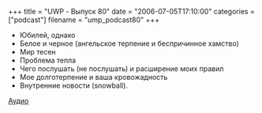 +++
title = "UWP - Выпуск 80"
date = "2006-07-05T17:10:00"
categories = ["podcast"]
filename = "ump_podcast80"
+++

- Юбилей, однако
- Белое и черное (ангельское терпение и беспричинное хамство)
- Мир тесен
- Проблема тепла
- Чего послушать (не послушать) и расширение моих правил
- Мое долготерпение и ваша кровожадность
- Внутренние новости (snowball).

[Аудио](https://podcast.umputun.com/media/ump_podcast80.mp3)
<audio src="https://podcast.umputun.com/media/ump_podcast80.mp3" preload="none">